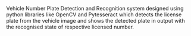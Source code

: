 Vehicle Number Plate Detection and Recognition system designed using python libraries like OpenCV and Pytesseract which detects the license plate from the vehicle image and shows the detected plate in output with the recognised state of respective licensed number.
